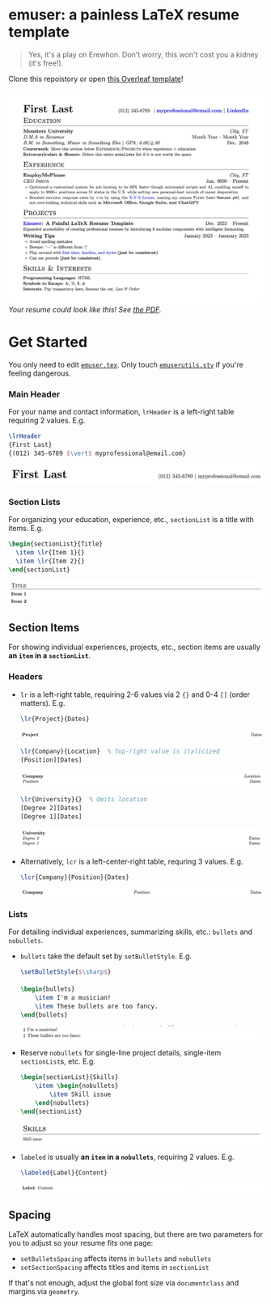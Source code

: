 # emuser: a painless LaTeX resume template

> Yes, it's a play on Erewhon. Don't worry, this won't cost you a kidney (it's free!).

Clone this repoistory or open [this Overleaf template](https://www.overleaf.com/read/ffngfqgdydmt#8f1610)!

![Emuser template](images/emuser.png)
_Your resume could look like this! See [the PDF](out/emuser.pdf)._

# Get Started

You only need to edit [`emuser.tex`](emuser.tex). Only touch [`emuserutils.sty`](emuserutils.sty) if you're feeling dangerous.

### Main Header

For your name and contact information, `lrHeader` is a left-right table requiring 2 values. E.g.

```latex
\lrHeader
{First Last}
{(012) 345-6789 $\vert$ myprofessional@email.com}
```

![Main header of "First Last" with phone number and email](images/lrHeader.png)

### Section Lists

For organizing your education, experience, etc., `sectionList` is a title with items. E.g.

```latex
\begin{sectionList}{Title}
  \item \lr{Item 1}{}
  \item \lr{Item 2}{}
\end{sectionList}
```

![Section list of "Title" with "Item 1" and "Item 2"](images/sectionList.png)

## Section Items

For showing individual experiences, projects, etc., section items are usually **an `item` in a `sectionList`**.

### Headers

- `lr` is a left-right table, requiring 2-6 values via 2 `{}` and 0-4 `[]` (order matters). E.g.

  ```latex
  \lr{Project}{Dates}
  ```

  ![Left-right table of "Project" and "Dates"](images/lrProject.png)

  ```latex
  \lr{Company}{Location}  % Top-right value is italicized
  [Position][Dates]
  ```

  ![Left-right table of "Company" and "Location" with "Position" and "Dates](images/lrCompany.png)

  ```latex
  \lr{University}{}  % Omits location
  [Degree 2][Dates]
  [Degree 1][Dates]
  ```

  ![Left-right table of "University" with "Degree 2," "Degree 1," and two "Dates"](images/lrUniversity.png)

- Alternatively, `lcr` is a left-center-right table, requring 3 values. E.g.
  ```latex
  \lcr{Company}{Position}{Dates}
  ```
  ![Left-center-right table of "Company," "Position," and "Dates"](images/lcr.png)

### Lists

For detailing individual experiences, summarizing skills, etc.: `bullets` and `nobullets`.

- `bullets` take the default set by `setBulletStyle`. E.g.

  ```latex
  \setBulletStyle{$\sharp$}

  \begin{bullets}
      \item I'm a musician!
      \item These bullets are too fancy.
  \end{bullets}
  ```

  ![Bulleted list of two sharp bullets](images/bullets.png)

- Reserve `nobullets` for single-line project details, single-item `sectionList`s, etc. E.g.

  ```latex
  \begin{sectionList}{Skills}
      \item \begin{nobullets}
          \item Skill issue
      \end{nobullets}
  \end{sectionList}
  ```

  ![Section list of "Skills" with "Skill issue"](images/nobullets.png)

- `labeled` is usually **an `item` in a `nobullets`**, requiring 2 values. E.g.
  ```latex
  \labeled{Label}{Content}
  ```
  ![Labeled item of "Label" with "Content](images/labeled.png)

## Spacing

LaTeX automatically handles most spacing, but there are two parameters for you to adjust so your resume fits one page:

- `setBulletsSpacing` affects items in `bullets` and `nobullets`
- `setSectionSpacing` affects titles and items in `sectionList`

If that's not enough, adjust the global font size via `documentclass` and margins via `geometry`.
